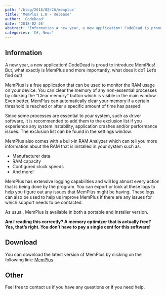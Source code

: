 ```yaml
---
path: '/blog/2018/02/26/memplus'
title: 'MemPlus 1.0 - Release'
author: 'CodeDead'
date: '2018-02-26'
abstract: 'Information A new year, a new application! CodeDead is proud to introduce MemPlus! But, what exactly is MemPlus and more importantly, what does it do? Let’s find out! MemPlus is a free application that can be used to monitor the RAM usage on your device. You can...'
categories: 'C#, News'
---
```


## Information

A new year, a new application! CodeDead is proud to introduce MemPlus! But, what exactly is MemPlus and more importantly, what does it do? Let’s find out!

MemPlus is a free application that can be used to monitor the RAM usage on your device. You can clear the memory of any non-essential processes by clicking the “Clear memory” button which is visible in the main window.
Even better, MemPlus can automatically clear your memory if a certain threshold is reached or after a specific amount of time has passed.

Since some processes are essential to your system, such as driver software, it is recommended to add them to the exclusion list if you experience any system instability, application crashes and/or performance issues. The exclusion list can be found in the settings window.

MemPlus also comes with a built-in RAM Analyzer which can tell you more information about the RAM that is installed in your system such as:

- Manufacturer data
- RAM capacity
- Configured clock speeds
- And more!

MemPlus has extensive logging capabilities and will log almost every action that is being done by the program. You can export or look at these logs to help you figure out any issues that MemPlus might be having. These logs can also be used to help us improve MemPlus if there are any issues for which support needs to be contacted.

As usual, MemPlus is available in both a portable and installer version.

**Am I reading this correctly? A memory optimizer that is actually free? Yes, that’s right. You don’t have to pay a single cent for this software!**

## Download

You can download the latest version of MemPlus by clicking on the following link:
<a href="/software/memplus">MemPlus</a>

## Other

Feel free to contact us if you have any questions or if you need help.
